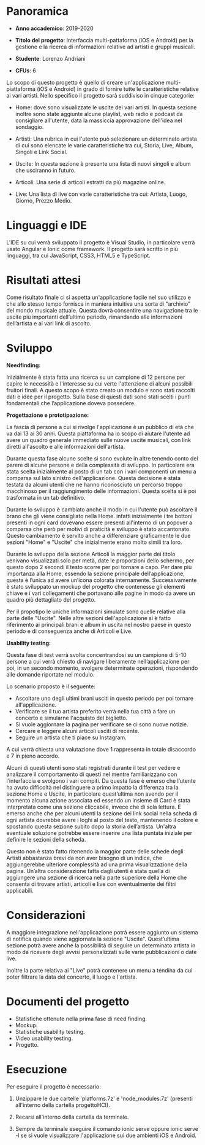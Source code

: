 
# Panoramica

  

- ****Anno accademico****: 2019-2020

  

- ****Titolo del progetto****: Interfaccia multi-pattaforma (iOS e Android) per la gestione e la ricerca di informazioni relative ad artisti e gruppi musicali.

  

- ****Studente****: Lorenzo Andriani

  

- ****CFUs****: 6

Lo scopo di questo progetto è quello di creare un'applicazione multi-piattaforma (iOS e Android) in grado di fornire tutte le caratteristiche relative ai vari artisti. Nello specifico il progetto sarà suddiviso in cinque categorie:

*	Home: dove sono visualizzate le uscite dei vari artisti. In questa sezione inoltre sono state aggiunte alcune playlist, web radio e podcast da consigliare all'utente, data la massiccia approvazione dell'idea nel sondaggio.

*	Artisti: Una rubrica in cui l'utente può selezionare un determinato artista di cui sono elencate le varie caratteristiche tra cui, Storia, Live, Album, Singoli e Link Social.

*	Uscite: In questa sezione è presente una lista di nuovi singoli e album che usciranno in futuro.

*	Articoli: Una serie di articoli estratti da più magazine online.

*	Live: Una lista di live con varie caratteristiche tra cui: Artista, Luogo, Giorno, Prezzo Medio.


# Linguaggi e IDE

  
L'IDE su cui verrà sviluppato il progetto è Visual Studio, in particolare verrà usato Angular e Ionic come framework. Il progetto sarà scritto in più linguaggi, tra cui JavaScript, CSS3, HTML5 e TypeScript.

  

  

# Risultati attesi

  

Come risultato finale ci si aspetta un'applicazione facile nel suo utilizzo e che allo stesso tempo fornisca in maniera intuitiva una sorta di "archivio" del mondo musicale attuale. Questa dovrà consentire una navigazione tra le uscite più importanti dell’ultimo periodo, rimandando alle informazioni dell’artista e ai vari link di ascolto.

  

# Sviluppo

****Needfinding:****

  

Inizialmente è stata fatta una ricerca su un campione di 12 persone per capire le necessità e l'interesse su cui verte l'attenzione di alcuni possibili fruitori finali. A questo scopo è stato creato un modulo e sono stati raccolti dati e idee per il progetto. Sulla base di questi dati sono stati scelti i punti fondamentali che l’applicazione doveva possedere.

****Progettazione e prototipazione:****

La fascia di persone a cui si rivolge l'applicazione è un pubblico di età che va dai 13 ai 30 anni. Questa piattaforma ha lo scopo di aiutare l'utente ad avere un quadro generale immediato sulle nuove uscite musicali, con link diretti all'ascolto e alle informazioni dell'artista.

Durante questa fase alcune scelte si sono evolute in altre tenendo conto del parere di alcune persone e della complessità di sviluppo. In particolare era stata scelta inizialmente al posto di un tab con i vari componenti un menu a comparsa sul lato sinistro dell'applicazione. Questa decisione è stata testata da alcuni utenti che ne hanno riconosciuto un percorso troppo macchinoso per il raggiungimento delle informazioni. Questa scelta si è poi trasformata in un tab definitivo.

Durante lo sviluppo è cambiato anche il modo in cui l'utente può ascoltare il brano che gli viene consigliato nella Home. infatti inizialmente i tre bottoni presenti in ogni card dovevano essere presenti all'interno di un popover a comparsa che però per motivi di praticità e sviluppo è stato accantonato. Questo cambiamento è servito anche a differenziare graficamente le due sezioni "Home" e "Uscite" che inizialmente erano molto simili tra loro.

Durante lo sviluppo della sezione Articoli la maggior parte dei titolo venivano visualizzati solo per metà, date le proporzioni dello schermo, per questo dopo 2 secondi il testo scorre per poi tornare a capo. 
Per dare più importanza alla Home, essendo la sezione principale dell’applicazione, questa è l’unica ad avere un’icona colorata internamente.
Successivamente è stato sviluppato un mockup del progetto che contenesse gli elementi chiave e i vari collegamenti che portavano alle pagine in modo da avere un quadro più dettagliato del progetto.

Per il propotipo le uniche informazioni simulate sono quelle relative alla parte delle "Uscite". Nelle altre sezioni dell'applicazione si è fatto riferimento ai principali brani e album in uscita nel nostro paese in questo periodo e di conseguenza anche di Articoli e Live.

****Usability testing:****

Questa fase di test verrà svolta concentrandosi su un campione di 5-10 persone a cui verrà chiesto di navigare liberamente nell’applicazione per poi, in un secondo momento, svolgere determinate operazioni, rispondendo alle domande riportate nel modulo.

Lo scenario proposto è il seguente:

*	Ascoltare uno degli ultimi brani usciti in questo periodo per poi tornare all'applicazione.
*	Verificare se il tuo artista preferito verrà nella tua città a fare un concerto e simularne l'acquisto del biglietto.
*	Si vuole aggiornare la pagina per verificare se ci sono nuove notizie.
*	Cercare e leggere alcuni articoli usciti di recente.
*	Seguire un artista che ti piace su Instagram.

A cui verrà chiesta una valutazione dove 1 rappresenta in totale disaccordo e 7 in pieno accordo. 

Alcuni di questi utenti sono stati registrati durante il test per vedere e analizzare il comportamento di questi nel mentre familiarizzano con l’interfaccia e svolgono i vari compiti.
Da questa fase è emerso che l’utente ha avuto difficoltà nel distinguere a primo impatto la differenza tra la sezione Home e Uscite, in particolare quest’ultima non avendo per il momento alcuna azione associata ed essendo un insieme di Card è stata interpretata come una sezione cliccabile, invece che di sola lettura. 
È emerso anche che per alcuni utenti la sezione dei link social nella scheda di ogni artista dovrebbe avere i loghi al posto del testo, mantenendo il colore e spostando questa sezione subito dopo la storia dell’artista. Un'altra eventuale soluzione potrebbe essere inserire una lista puntata iniziale per definire le sezioni della scheda.

Questo non è stato fatto ritenendo la maggior parte delle schede degli Artisti abbastanza brevi da non aver bisogno di un indice, che aggiungerebbe ulteriore complessità ad una prima visualizzazione della pagina.
Un’altra considerazione fatta dagli utenti è stata quella di aggiungere una sezione di ricerca nella parte superiore della Home che consenta di trovare artisti, articoli e live con eventualmente dei filtri applicabili.


# Considerazioni

A maggiore integrazione nell'applicazione potrà essere aggiunto un sistema di notifica quando viene aggiornata la sezione "Uscite". Quest’ultima sezione potrà avere anche la possibilità di seguire un determinato artista in modo da ricevere degli avvisi personalizzati sulle varie pubblicazioni o date live.

Inoltre la parte relativa ai "Live" potrà contenere un menu a tendina da cui poter filtrare la data del concerto, il luogo e l'artista.

  

# Documenti del progetto

*	Statistiche ottenute nella prima fase di need finding.
*	Mockup.
*	Statistiche usability testing.
*	Video usability testing.
*	Progetto.

  

# Esecuzione

  

Per eseguire il progetto è necessario:

1)	Unzippare le due cartelle 'platforms.7z' e 'node_modules.7z' (presenti all'interno della cartella progettoHCI).

2)	Recarsi all'interno della cartella da terminale.

3)	Sempre da terminale eseguire il comando ionic serve oppure ionic serve -l se si vuole visualizzare l'applicazione sui due ambienti iOS e Android.

